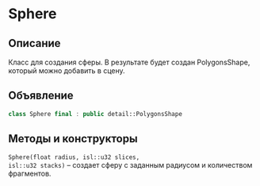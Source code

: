 # Sphere
## Описание 
Класс для создания сферы. В результате будет создан PolygonsShape, который можно добавить в сцену.

## Объявление
```C++
class Sphere final : public detail::PolygonsShape
```

## Методы и конструкторы
<code class="language-C++">Sphere(float radius, isl::u32 slices, isl::u32 stacks)</code> – создает сферу с заданным радиусом и количеством фрагментов.

